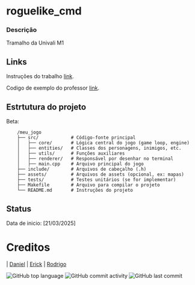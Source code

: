# roguelike_cmd

### Descrição

Tramalho da Univali M1

## Links

Instruções do trabalho [link](https://onedrive.live.com/?redeem=aHR0cHM6Ly8xZHJ2Lm1zL2IvYy8xYmIzM2I2ZDE1MGRiOTBiL0VRVnV6cEU1TG5OSnUyZkJCa3JRRTNjQnp5a25GWllRVVJtd0ZWcU9vdW5EbFE%5FZT1CQ1ZBZjc&cid=1BB33B6D150DB90B&id=1BB33B6D150DB90B%21s91ce6e052e394973bb67c1064ad01377&parId=1BB33B6D150DB90B%2141466&o=OneUp).

Codigo de exemplo do professor [link](https://github.com/alexrese/roguelike).

## Estrtutura do projeto
Beta:

```
    /meu_jogo
    ├── src/            # Código-fonte principal
    │   ├── core/       # Lógica central do jogo (game loop, engine)
    │   ├── entities/   # Classes dos personagens, inimigos, etc.
    │   ├── utils/      # Funções auxiliares
    │   ├── renderer/   # Responsável por desenhar no terminal
    │   ├── main.cpp    # Arquivo principal do jogo
    ├── include/        # Arquivos de cabeçalho (.h)
    ├── assets/         # Arquivos de assets (opcional, ex: mapas)
    ├── tests/          # Testes unitários (se for implementar)
    ├── Makefile        # Arquivo para compilar o projeto
    └── README.md       # Instruções do projeto
```

## Status

Data de inicio: [21/03/2025]

# Creditos

| [Daniel](https://github.com/FishingDonut/)
| [Erick](https://github.com/Erick-Mafra)
| [Rodrigo](https://github.com/RodrigoBurattoRibas)

![GitHub top language](https://img.shields.io/github/languages/top/FishingDonut/roguelike_cmd)
![GitHub commit activity](https://img.shields.io/github/commit-activity/t/FishingDonut/roguelike_cmd)
![GitHub last commit](https://img.shields.io/github/last-commit/FishingDonut/roguelike_cmd)
